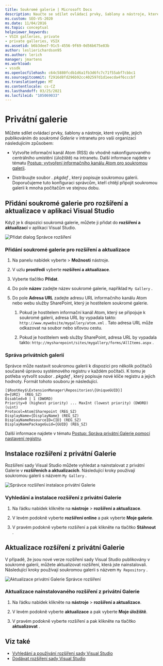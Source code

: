 ```yaml
---
title: Soukromé galerie | Microsoft Docs
description: Naučte se sdílet ovládací prvky, šablony a nástroje, které vyvíjíte v sadě Visual Studio SDK, jejich publikováním do soukromé galerie.
ms.custom: SEO-VS-2020
ms.date: 11/04/2016
ms.topic: conceptual
helpviewer_keywords:
- VSIX galleries, private
- private galleries, VSIX
ms.assetid: b6b3dee7-91c5-4556-9f69-0d56b675e83b
author: leslierichardson95
ms.author: lerich
manager: jmartens
ms.workload:
- vssdk
ms.openlocfilehash: c64c5880fcdb1d6a1fb3d6fc7c71f55abf7cbbc1
ms.sourcegitcommit: f2916d8fd296b92cc402597d1d1eecda4f6cccbf
ms.translationtype: MT
ms.contentlocale: cs-CZ
ms.lasthandoff: 03/25/2021
ms.locfileid: "105069033"
---
```

# <a name="private-galleries"></a>Privátní galerie
Můžete sdílet ovládací prvky, šablony a nástroje, které vyvíjíte, jejich publikováním do *soukromé Galerie* v intranetu pro vaši organizaci následujícím způsobem:

- Vytvořte informační kanál Atom (RSS) do vhodně nakonfigurovaného centrálního umístění (úložiště) na intranetu. Další informace najdete v tématu [Postup: vytvoření informačního kanálu Atom pro soukromou galerii](../extensibility/how-to-create-an-atom-feed-for-a-private-gallery.md).

- Distribuujte soubor *. pkgdef* , který popisuje soukromou galerii. Doporučujeme tuto konfiguraci správcům, kteří chtějí připojit soukromou galerii k mnoha počítačům ve stejnou dobu.

## <a name="add-a-private-gallery-to-extensions-and-updates-in-visual-studio"></a>Přidání soukromé galerie pro rozšíření a aktualizace v aplikaci Visual Studio
 Když je k dispozici soukromá galerie, můžete ji přidat do **rozšíření a aktualizací** v aplikaci Visual Studio.

 ![Přidat dialog Správce rozšíření](../extensibility/media/em_adddialog.png "EM_AddDialog")

### <a name="to-add-a-private-gallery-to-extensions-and-updates"></a>Přidání soukromé galerie pro rozšíření a aktualizace

1. Na panelu nabídek vyberte   >  **Možnosti** nástroje.

2. V uzlu **prostředí** vyberte **rozšíření a aktualizace**.

3. Vyberte tlačítko **Přidat**.

4. Do pole **název** zadejte název soukromé galerie, například `My Gallery` .

5. Do pole **Adresa URL** zadejte adresu URL informačního kanálu Atom nebo webu služby SharePoint, který je hostitelem soukromé galerie.

    1. Pokud je hostitelem informační kanál Atom, který se připojuje k soukromé galerii, adresa URL by vypadala takto: `http://www.mywebsite/mygallery/atom.xml` .  Tato adresa URL může odkazovat na soubor nebo síťovou cestu.

    2. Pokud je hostitelem web služby SharePoint, adresa URL by vypadala takto: `http://mysharepoint/sites/mygallery/forms/AllItems.aspx` .

### <a name="manage-private-galleries"></a>Správa privátních galerií
 Správce může nastavit soukromou galerii k dispozici pro několik počítačů současně úpravou systémového registru v každém počítači. K tomu je potřeba vytvořit soubor *. pkgdef* , který popisuje nové klíče registru a jejich hodnoty.  Formát tohoto souboru je následující.

```
[$RootKey$\ExtensionManager\Repositories\{UniqueGUID}]
@={URI}  (REG_SZ)
Disabled=0 | 1 (DWORD)
Priority=0 (highest priority) ... MaxInt (lowest priority) (DWORD) (uint)
Protocol=Atom|Sharepoint (REG_SZ)
DisplayName={DisplayName} (REG_SZ)
DisplayNameResourceID={ID} (REG_SZ)
DisplayNamePackageGuid={GUID} (REG_SZ)

```

 Další informace najdete v tématu [Postup: Správa privátní Galerie pomocí nastavení registru](../extensibility/how-to-manage-a-private-gallery-by-using-registry-settings.md).

## <a name="install-extensions-from-a-private-gallery"></a>Instalace rozšíření z privátní Galerie
 Rozšíření sady Visual Studio můžete vyhledat a nainstalovat z privátní Galerie v **rozšířeních a aktualizacích**. Následující kroky používají soukromou galerii s názvem `My Gallery` .

 ![Správce rozšíření instalace privátní Galerie](../extensibility/media/em_.png "EM_")

### <a name="to-search-for-and-install-extensions-from-a-private-gallery"></a>Vyhledání a instalace rozšíření z privátní Galerie

1. Na řádku nabídek klikněte na **nástroje**  >  **rozšíření a aktualizace**.

2. V levém podokně vyberte **rozšíření online** a pak vyberte **Moje galerie**.

3. V pravém podokně vyberte rozšíření a pak klikněte na tlačítko **Stáhnout** .

## <a name="update-extensions-from-a-private-gallery"></a>Aktualizace rozšíření z privátní Galerie
 V případě, že jsou nové verze rozšíření sady Visual Studio publikovány v soukromé galerii, můžete aktualizovat rozšíření, která jste nainstalovali. Následující kroky používají soukromou galerii s názvem `My Repository` .

 ![Aktualizace privátní Galerie Správce rozšíření](../extensibility/media/em_update.png "EM_Update")

### <a name="to-update-an-installed-extension-from-a-private-gallery"></a>Aktualizace nainstalovaného rozšíření z privátní Galerie

1. Na řádku nabídek klikněte na **nástroje**  >  **rozšíření a aktualizace**.

2. V levém podokně vyberte **aktualizace** a pak vyberte **Moje úložiště**.

3. V pravém podokně vyberte rozšíření a pak klikněte na tlačítko **aktualizovat** .

## <a name="see-also"></a>Viz také
- [Vyhledání a používání rozšíření sady Visual Studio](../ide/finding-and-using-visual-studio-extensions.md)
- [Dodávat rozšíření sady Visual Studio](../extensibility/shipping-visual-studio-extensions.md)
